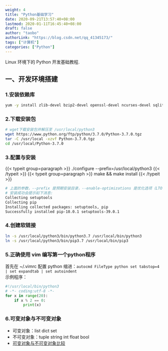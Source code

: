 ```yaml
---
weight: 4
title: "Python基础学习"
date: 2020-09-21T13:57:40+08:00
lastmod: 2020-01-11T16:45:40+08:00
draft: false
author: "taobo"
authorLink: "https://blog.csdn.net/qq_41345173/"
tags: ["计算机"]
categories: ["Python"]
---
```


Linux 环境下的 Python 开发基础教程.
<!--more-->

## 一、开发环境搭建

### 1.安装依赖库
```bash  
yum -y install zlib-devel bzip2-devel openssl-devel ncurses-devel sqlite-devel readline-devel tk-devel gdbm-devel db4-devel libpcap-devel xz-devel libffi-devel
```

### 2.下载安装包
```bash
# wget下载安装包并解压至 /usr/local/python3
wget https://www.python.org/ftp/python/3.7.0/Python-3.7.0.tgz
tar -C /usr/local -xzvf Python-3.7.0.tgz
cd /usr/local/Python-3.7.0
```

### 3.配置与安装
{{< typeit group=paragraph >}}
./configure --prefix=/usr/local/python3
{{< /typeit >}}
{{< typeit group=paragraph >}}
make && make install
{{< /typeit >}}

```bash
# 上面的参数，--prefix 是预期安装目录，--enable-optimizations 是优化选项（LTO，PGO 等）加上这个 flag 编译后，性能有 10% 左右的优化，但是这会明显的增加编译时间。  
# 安装成功会提示如下消息:    
Collecting setuptools  
Collecting pip  
Installing collected packages: setuptools, pip  
Successfully installed pip-10.0.1 setuptools-39.0.1 
```

### 4.创建软链接
```bash
ln -s /usr/local/python3/bin/python3.7 /usr/local/bin/python3
ln -s /usr/local/python3/bin/pip3.7 /usr/local/bin/pip3
```

### 5.正确使用 vim 编写第一个python程序
首先在 ~/.vimrc 配置 python 缩进：`autocmd FileType python set tabstop=4 | set expandtab | set autoindent`  
示例程序：  
```python
#!/usr/local/bin/python3
# -*- coding:utf-8 -*-
for x in range(20):
    if x % 2 == 0:
        print(x)
```

### 6.可变对象与不可变对象
- 可变对象：list dict set
- 不可变对象：tuple string int float bool  
- [可变对象与不可变对象比较](https://zhuanlan.zhihu.com/p/34395671)  

